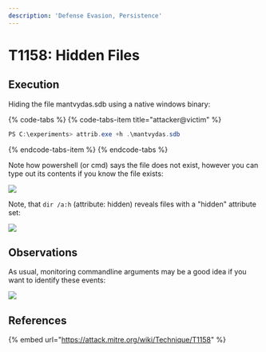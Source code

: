 ```yaml
---
description: 'Defense Evasion, Persistence'
---
```


# T1158: Hidden Files

## Execution

Hiding the file mantvydas.sdb using a native windows binary:

{% code-tabs %}
{% code-tabs-item title="attacker@victim" %}
```csharp
PS C:\experiments> attrib.exe +h .\mantvydas.sdb
```
{% endcode-tabs-item %}
{% endcode-tabs %}

Note how powershell \(or cmd\) says the file does not exist, however you can type out its contents if you know the file exists:

![](../../.gitbook/assets/attrib-nofile.png)

Note, that `dir /a:h` \(attribute: hidden\) reveals files with a "hidden" attribute set:

![](../../.gitbook/assets/attrib-reveal.png)

## Observations

As usual, monitoring commandline arguments may be a good idea if you want to identify these events:

![](../../.gitbook/assets/attrib-set.png)

## References

{% embed url="https://attack.mitre.org/wiki/Technique/T1158" %}



